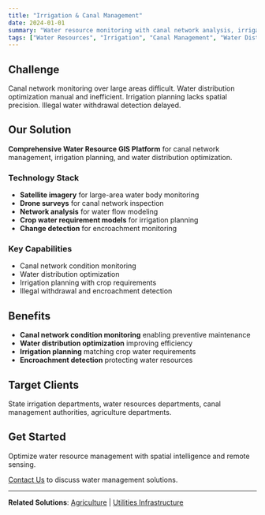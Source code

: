 ```yaml
---
title: "Irrigation & Canal Management"
date: 2024-01-01
summary: "Water resource monitoring with canal network analysis, irrigation planning, and water distribution optimization using spatial intelligence and remote sensing."
tags: ["Water Resources", "Irrigation", "Canal Management", "Water Distribution", "Agriculture Water"]
---
```


## Challenge

Canal network monitoring over large areas difficult. Water distribution optimization manual and inefficient. Irrigation planning lacks spatial precision. Illegal water withdrawal detection delayed.

## Our Solution

**Comprehensive Water Resource GIS Platform** for canal network management, irrigation planning, and water distribution optimization.

### Technology Stack

- **Satellite imagery** for large-area water body monitoring
- **Drone surveys** for canal network inspection
- **Network analysis** for water flow modeling
- **Crop water requirement models** for irrigation planning
- **Change detection** for encroachment monitoring

### Key Capabilities

- Canal network condition monitoring
- Water distribution optimization
- Irrigation planning with crop requirements
- Illegal withdrawal and encroachment detection

## Benefits

- **Canal network condition monitoring** enabling preventive maintenance
- **Water distribution optimization** improving efficiency
- **Irrigation planning** matching crop water requirements
- **Encroachment detection** protecting water resources

## Target Clients

State irrigation departments, water resources departments, canal management authorities, agriculture departments.

## Get Started

Optimize water resource management with spatial intelligence and remote sensing.

[Contact Us](/contact/) to discuss water management solutions.

---

**Related Solutions**: [Agriculture](/use-cases/precision-agriculture/) | [Utilities Infrastructure](/use-cases/utilities-infrastructure/)
